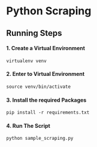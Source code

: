 # Python Scraping
## Running Steps

#### 1. Create a Virtual Environment
`virtualenv venv`<br>

#### 2. Enter to Virtual Environment
`source venv/bin/activate`<br>

#### 3. Install the required Packages
`pip install -r requirements.txt`<br>

#### 4. Run The Script
`python sample_scraping.py`<br>
